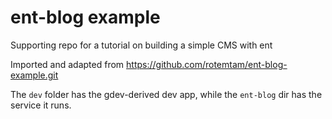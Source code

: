# ent-blog example

Supporting repo for a tutorial on building a simple CMS with ent

Imported and adapted from <https://github.com/rotemtam/ent-blog-example.git>

The `dev` folder has the gdev-derived dev app, while the `ent-blog` dir has the
service it runs.
